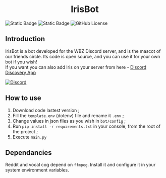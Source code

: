<div style="text-align: center;">
    <h1>IrisBot</h1>
</div>

![Static Badge](https://img.shields.io/badge/bot_version-0.0.0-red)
![Static Badge](https://img.shields.io/badge/python%20version-3.13.0-blue)
![GitHub License](https://img.shields.io/github/license/hassanpacary/IrisBot)

## Introduction
IrisBot is a bot developed for the WBZ Discord server, and is the mascot of our friends circle. Its code is open source, and you can use it for your own bot if you wish!\
If you want you can also add Iris on your server from here - [Discord Discovery App](https://discord.com/discovery/applications/1332386596175220878)

[![Discord](https://discord.com/api/guilds/594579103806390313/embed.png)](https://discord.gg/Bfd2rnJkuA)

## How to use
1. Download code lastest version ;
2. Fill the `template.env` (dotenv) file and rename it `.env` ;
3. Change values in json files as you wish in `bot/config` ;
4. Run `pip install -r requirements.txt` in your console, from the root of the project ;
5. Execute `main.py`

## Dependancies
Reddit and vocal cog depend on `ffmpeg`. Install it and configure it in your system environment variables.